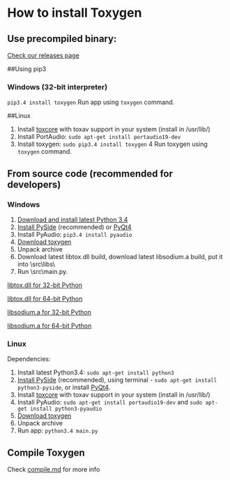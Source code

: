 # How to install Toxygen

## Use precompiled binary:
[Check our releases page](https://github.com/xveduk/toxygen/releases)

##Using pip3

### Windows  (32-bit interpreter)

``pip3.4 install toxygen``
Run app using ``toxygen`` command.

##Linux

1. Install [toxcore](https://github.com/irungentoo/toxcore/blob/master/INSTALL.md) with toxav support in your system (install in /usr/lib/)
2. Install PortAudio: 
``sudo apt-get install portaudio19-dev``
3. Install toxygen: 
``sudo pip3.4 install toxygen``
4 Run toxygen using ``toxygen`` command.

## From source code (recommended for developers)

### Windows

1. [Download and install latest Python 3.4](https://www.python.org/downloads/windows/)
2. [Install PySide](https://pypi.python.org/pypi/PySide/1.2.4) (recommended) or [PyQt4](https://riverbankcomputing.com/software/pyqt/download)
3. Install PyAudio: ``pip3.4 install pyaudio``
4. [Download toxygen](https://github.com/xveduk/toxygen/archive/master.zip)
5. Unpack archive  
6. Download latest libtox.dll build, download latest libsodium.a build, put it into \src\libs\
7. Run \src\main.py.

[libtox.dll for 32-bit Python](https://build.tox.chat/view/libtoxcore/job/libtoxcore_build_windows_x86_shared_release/lastSuccessfulBuild/artifact/libtoxcore_build_windows_x86_shared_release.zip)

[libtox.dll for 64-bit Python](https://build.tox.chat/view/libtoxcore/job/libtoxcore_build_windows_x86-64_shared_release/lastSuccessfulBuild/artifact/libtoxcore_build_windows_x86-64_shared_release.zip)

[libsodium.a for 32-bit Python](https://build.tox.chat/view/libsodium/job/libsodium_build_windows_x86_static_release/lastSuccessfulBuild/artifact/libsodium_build_windows_x86_static_release.zip)

[libsodium.a for 64-bit Python](https://build.tox.chat/view/libsodium/job/libsodium_build_windows_x86-64_static_release/lastSuccessfulBuild/artifact/libsodium_build_windows_x86-64_static_release.zip)


### Linux

Dependencies:

1. Install latest Python3.4: 
``sudo apt-get install python3``
2. [Install PySide](https://wiki.qt.io/PySide_Binaries_Linux) (recommended), using terminal - ``sudo apt-get install python3-pyside``, or install [PyQt4](https://riverbankcomputing.com/software/pyqt/download).
3. Install [toxcore](https://github.com/irungentoo/toxcore/blob/master/INSTALL.md) with toxav support in your system (install in /usr/lib/)
4. Install PyAudio: 
``sudo apt-get install portaudio19-dev`` and ``sudo apt-get install python3-pyaudio``
5. [Download toxygen](https://github.com/xveduk/toxygen/archive/master.zip)
6. Unpack archive 
7. Run app:
``python3.4 main.py``

## Compile Toxygen
Check [compile.md](/docs/compile.md) for more info
